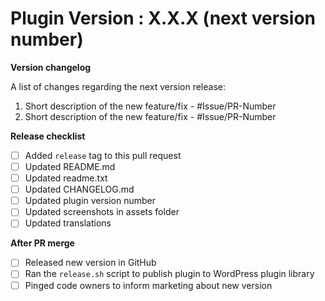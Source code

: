 # Plugin Version : X.X.X (next version number)

**Version changelog**

A list of changes regarding the next version release:

1. Short description of the new feature/fix - #Issue/PR-Number
2. Short description of the new feature/fix - #Issue/PR-Number

**Release checklist**

- [ ] Added `release` tag to this pull request
- [ ] Updated README.md
- [ ] Updated readme.txt
- [ ] Updated CHANGELOG.md
- [ ] Updated plugin version number
- [ ] Updated screenshots in assets folder
- [ ] Updated translations

**After PR merge**

- [ ] Released new version in GitHub
- [ ] Ran the `release.sh` script to publish plugin to WordPress plugin library
- [ ] Pinged code owners to inform marketing about new version
